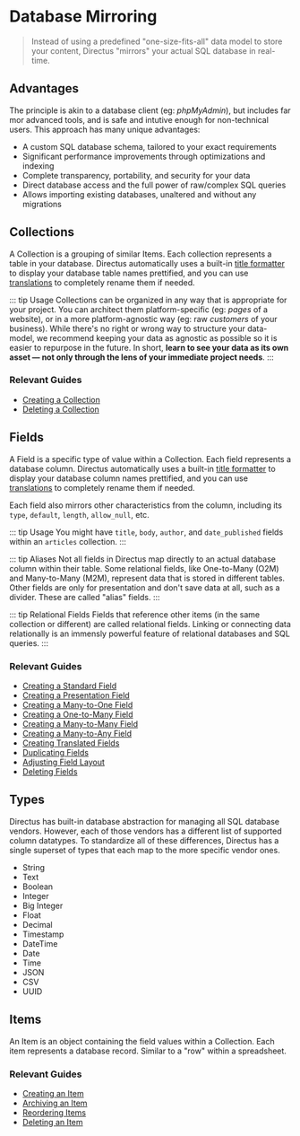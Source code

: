 # Database Mirroring

> Instead of using a predefined "one-size-fits-all" data model to store your content, Directus "mirrors" your actual SQL database in real-time.

## Advantages

The principle is akin to a database client (eg: _phpMyAdmin_), but includes far mor advanced tools, and is safe and intutive enough for non-technical users. This approach has many unique advantages:

* A custom SQL database schema, tailored to your exact requirements
* Significant performance improvements through optimizations and indexing
* Complete transparency, portability, and security for your data
* Direct database access and the full power of raw/complex SQL queries
* Allows importing existing databases, unaltered and without any migrations

## Collections

A Collection is a grouping of similar Items. Each collection represents a table in your database. Directus automatically uses a built-in [title formatter](#) to display your database table names prettified, and you can use [translations](#) to completely rename them if needed.

::: tip Usage
Collections can be organized in any way that is appropriate for your project. You can architect them platform-specific (eg: _pages_ of a website), or in a more platform-agnostic way (eg: raw _customers_ of your business). While there's no right or wrong way to structure your data-model, we recommend keeping your data as agnostic as possible so it is easier to repurpose in the future. In short, **learn to see your data as its own asset — not only through the lens of your immediate project needs**.
:::

### Relevant Guides

* [Creating a Collection](#)
* [Deleting a Collection](#)

## Fields

A Field is a specific type of value within a Collection. Each field represents a database column. Directus automatically uses a built-in [title formatter](#) to display your database column names prettified, and you can use [translations](#) to completely rename them if needed.

Each field also mirrors other characteristics from the column, including its `type`, `default`, `length`, `allow_null`, etc.

::: tip Usage
You might have `title`, `body`, `author`, and `date_published` fields within an `articles` collection.
:::

::: tip Aliases
Not all fields in Directus map directly to an actual database column within their table. Some relational fields, like One-to-Many (O2M) and Many-to-Many (M2M), represent data that is stored in different tables. Other fields are only for presentation and don't save data at all, such as a divider. These are called "alias" fields.
:::

::: tip Relational Fields
Fields that reference other items (in the same collection or different) are called relational fields. Linking or connecting data relationally is an immensly powerful feature of relational databases and SQL queries.
:::

### Relevant Guides

* [Creating a Standard Field](#)
* [Creating a Presentation Field](#)
* [Creating a Many-to-One Field](#)
* [Creating a One-to-Many Field](#)
* [Creating a Many-to-Many Field](#)
* [Creating a Many-to-Any Field](#)
* [Creating Translated Fields](#)
* [Duplicating Fields](#)
* [Adjusting Field Layout](#)
* [Deleting Fields](#)

## Types

Directus has built-in database abstraction for managing all SQL database vendors. However, each of those vendors has a different list of supported column datatypes. To standardize all of these differences, Directus has a single superset of types that each map to the more specific vendor ones.

* String
* Text
* Boolean
* Integer
* Big Integer
* Float
* Decimal
* Timestamp
* DateTime
* Date
* Time
* JSON
* CSV
* UUID

## Items

An Item is an object containing the field values within a Collection. Each item represents a database record. Similar to a "row" within a spreadsheet.

### Relevant Guides

* [Creating an Item](#)
* [Archiving an Item](#)
* [Reordering Items](#)
* [Deleting an Item](#)
